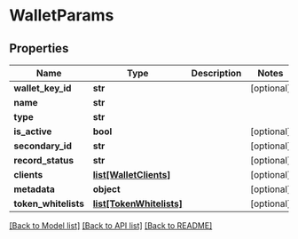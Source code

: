 # WalletParams

## Properties
Name | Type | Description | Notes
------------ | ------------- | ------------- | -------------
**wallet_key_id** | **str** |  | [optional] 
**name** | **str** |  | 
**type** | **str** |  | 
**is_active** | **bool** |  | [optional] 
**secondary_id** | **str** |  | [optional] 
**record_status** | **str** |  | [optional] 
**clients** | [**list[WalletClients]**](WalletClients.md) |  | [optional] 
**metadata** | **object** |  | [optional] 
**token_whitelists** | [**list[TokenWhitelists]**](TokenWhitelists.md) |  | [optional] 

[[Back to Model list]](../README.md#documentation-for-models) [[Back to API list]](../README.md#documentation-for-api-endpoints) [[Back to README]](../README.md)


